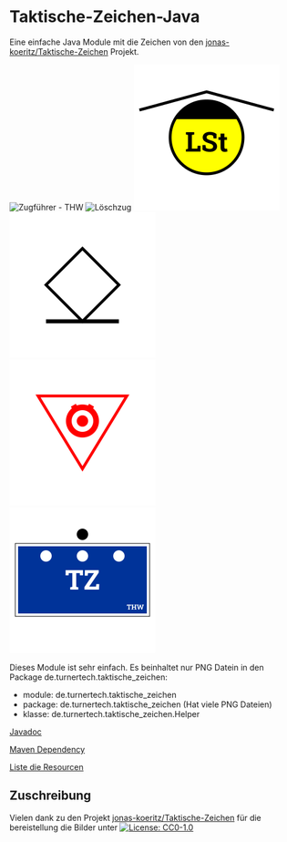 # Taktische-Zeichen-Java

Eine einfache Java Module mit die Zeichen von den [jonas-koeritz/Taktische-Zeichen](https://github.com/jonas-koeritz/Taktische-Zeichen) Projekt.

![Zugführer - THW](https://raw.githubusercontent.com/liturner/Taktische-Zeichen-Java/main/src/main/resources/de/turnertech/taktische_zeichen/personen/thw/Zugführer_TZ.png)
![Löschzug](https://raw.githubusercontent.com/liturner/Taktische-Zeichen-Java/main/src/main/resources/de/turnertech/taktische_zeichen/einheiten/feuerwehr/Löschzug.png)
![Leitstelle](https://raw.githubusercontent.com/liturner/Taktische-Zeichen-Java/main/src/main/resources/de/turnertech/taktische_zeichen/einrichtungen/Leitstelle.png)
![Gerettete Person](https://raw.githubusercontent.com/liturner/Taktische-Zeichen-Java/main/src/main/resources/de/turnertech/taktische_zeichen/personen/Gerettete_Person.png)
![Gefahr durch Explosivstoffe](https://raw.githubusercontent.com/liturner/Taktische-Zeichen-Java/main/src/main/resources/de/turnertech/taktische_zeichen/gefahren/Gefahr_durch_Explosivstoffe.png)
![Zugtrupp - THW](https://raw.githubusercontent.com/liturner/Taktische-Zeichen-Java/main/src/main/resources/de/turnertech/taktische_zeichen/einheiten/thw/Zugtrupp.png)

Dieses Module ist sehr einfach. Es beinhaltet nur PNG Datein in den Package de.turnertech.taktische_zeichen:

- module: de.turnertech.taktische_zeichen
- package: de.turnertech.taktische_zeichen (Hat viele PNG Dateien)
- klasse: de.turnertech.taktische_zeichen.Helper

[Javadoc](apidocs/de.turnertech.taktische_zeichen/module-summary.html)

[Maven Dependency](dependency-info.html)

[Liste die Resourcen](https://github.com/liturner/Taktische-Zeichen-Java/blob/main/src/main/resources/de/turnertech/taktische_zeichen/index.properties)

## Zuschreibung

Vielen dank zu den Projekt [jonas-koeritz/Taktische-Zeichen](https://github.com/jonas-koeritz/Taktische-Zeichen) für die bereistellung die Bilder unter [![License: CC0-1.0](https://img.shields.io/badge/License-CC0%201.0-lightgrey.svg)](https://creativecommons.org/publicdomain/zero/1.0/)

